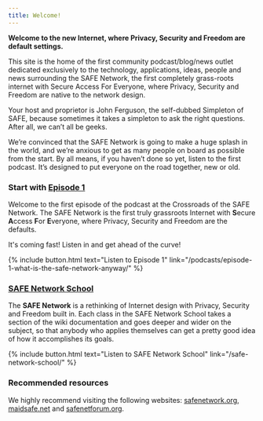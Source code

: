 ```yaml
---
title: Welcome!
---
```


**Welcome to the new Internet, where Privacy, Security and Freedom are default settings.**

This site is the home of the first community podcast/blog/news outlet dedicated exclusively to the technology, applications, ideas, people and news surrounding the SAFE Network, the first completely grass-roots internet with Secure Access For Everyone, where Privacy, Security and Freedom are native to the network design.

Your host and proprietor is John Ferguson, the self-dubbed Simpleton of SAFE, because sometimes it takes a simpleton to ask the right questions. After all, we can’t all be geeks.

We’re convinced that the SAFE Network is going to make a huge splash in the world, and we’re anxious to get as many people on board as possible from the start.
By all means, if you haven’t done so yet, listen to the first podcast. It’s designed to put everyone on the road together, new or old.

### Start with [Episode 1](/podcasts/episode-1-what-is-the-safe-network-anyway/)

Welcome to the first episode of the podcast at the Crossroads of the SAFE Network. The SAFE Network is the first truly grassroots Internet with **S**ecure **A**ccess **F**or **E**veryone, where Privacy, Security and Freedom are the defaults.

It's coming fast! Listen in and get ahead of the curve!

{% include button.html text="Listen to Episode 1" link="/podcasts/episode-1-what-is-the-safe-network-anyway/" %}

### [SAFE Network School](/safe-network-school/)

The **SAFE Network** is a rethinking of Internet design with Privacy, Security and Freedom built in. Each class in the SAFE Network School takes a section of the wiki documentation and goes deeper and wider on the subject, so that anybody who applies themselves can get a pretty good idea of how it accomplishes its goals.

{% include button.html text="Listen to SAFE Network School" link="/safe-network-school/" %}

### Recommended resources

We highly recommend visiting the following websites: [safenetwork.org](https://safenetwork.org), [maidsafe.net](https://maidsafe.net) and [safenetforum.org](https://safenetforum.org).
